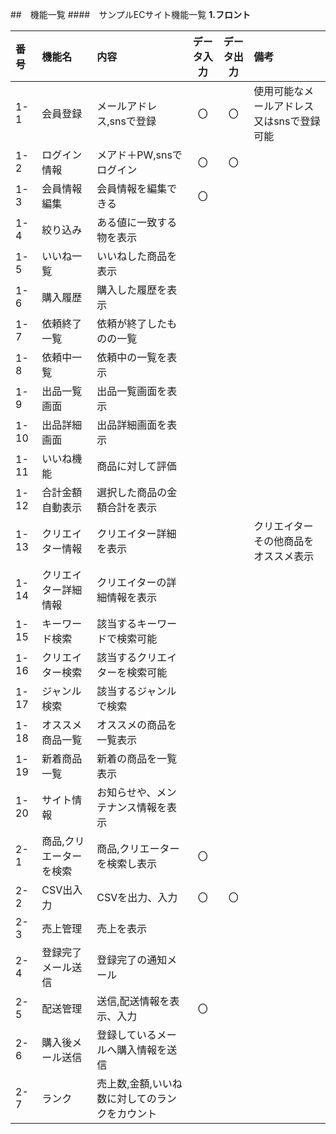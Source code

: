 ##　機能一覧
####　サンプルECサイト機能一覧
**1.フロント**

|番号|機能名|内容|データ入力|データ出力|備考|
|:---|:---|:---|:---:|:---:|:---|
|1-1|会員登録|メールアドレス,snsで登録|〇|〇|使用可能なメールアドレス又はsnsで登録可能|
|1-2|ログイン情報|メアド＋PW,snsでログイン|〇|〇||
|1-3|会員情報編集|会員情報を編集できる|〇|||
|1-4|絞り込み|ある値に一致する物を表示||||
|1-5|いいね一覧|いいねした商品を表示||||
|1-6|購入履歴|購入した履歴を表示||||
|1-7|依頼終了一覧|依頼が終了したものの一覧||||
|1-8|依頼中一覧|依頼中の一覧を表示||||
|1-9|出品一覧画面|出品一覧画面を表示||||
|1-10|出品詳細画面|出品詳細画面を表示||||
|1-11|いいね機能|商品に対して評価||||
|1-12|合計金額自動表示|選択した商品の金額合計を表示||||
|1-13|クリエイター情報|クリエイター詳細を表示|||クリエイターその他商品をオススメ表示|
|1-14|クリエイター詳細情報|クリエイターの詳細情報を表示||||
|1-15|キーワード検索|該当するキーワードで検索可能||||
|1-16|クリエイター検索|該当するクリエイターを検索可能||||
|1-17|ジャンル検索|該当するジャンルで検索||||
|1-18|オススメ商品一覧|オススメの商品を一覧表示||||
|1-19|新着商品一覧|新着の商品を一覧表示||||
|1-20|サイト情報|お知らせや、メンテナンス情報を表示||||
|2-1|商品,クリエーターを検索|商品,クリエーターを検索し表示|〇|||
|2-2|CSV出入力|CSVを出力、入力|〇|〇||
|2-3|売上管理|売上を表示||||
|2-4|登録完了メール送信|登録完了の通知メール||||
|2-5|配送管理|送信,配送情報を表示、入力|〇|||
|2-6|購入後メール送信|登録しているメールへ購入情報を送信||||
|2-7|ランク|売上数,金額,いいね数に対してのランクをカウント||||
